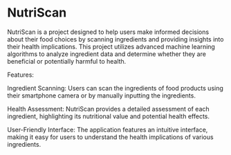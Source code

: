 # NutriScan

NutriScan is a project designed to help users make informed decisions about their food choices by scanning ingredients and providing insights into their health implications. This project utilizes advanced machine learning algorithms to analyze ingredient data and determine whether they are beneficial or potentially harmful to health.

Features:

Ingredient Scanning:
Users can scan the ingredients of food products using their smartphone camera or by manually inputting the ingredients.

Health Assessment:
NutriScan provides a detailed assessment of each ingredient, highlighting its nutritional value and potential health effects.

User-Friendly Interface: 
The application features an intuitive interface, making it easy for users to understand the health implications of various ingredients.
